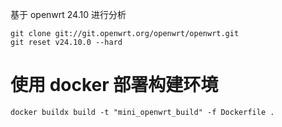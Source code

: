 基于 openwrt 24.10 进行分析

```shell
git clone git://git.openwrt.org/openwrt/openwrt.git
git reset v24.10.0 --hard
```

# 使用 docker 部署构建环境

```shell
docker buildx build -t "mini_openwrt_build" -f Dockerfile .
```
